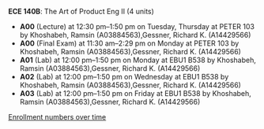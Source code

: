 **ECE 140B**: The Art of Product Eng II (4 units)

- **A00** (Lecture) at 12:30 pm–1:50 pm on Tuesday, Thursday at PETER 103 by Khoshabeh, Ramsin (A03884563),Gessner, Richard K. (A14429566)
- **A00** (Final Exam) at 11:30 am–2:29 pm on Monday at PETER 103 by Khoshabeh, Ramsin (A03884563),Gessner, Richard K. (A14429566)
- **A01** (Lab) at 12:00 pm–1:50 pm on Monday at EBU1 B538 by Khoshabeh, Ramsin (A03884563),Gessner, Richard K. (A14429566)
- **A02** (Lab) at 12:00 pm–1:50 pm on Wednesday at EBU1 B538 by Khoshabeh, Ramsin (A03884563),Gessner, Richard K. (A14429566)
- **A03** (Lab) at 12:00 pm–1:50 pm on Friday at EBU1 B538 by Khoshabeh, Ramsin (A03884563),Gessner, Richard K. (A14429566)

[Enrollment numbers over time](./ECE140B.tsv)

